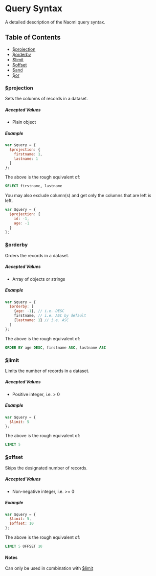 # Query Syntax

A detailed description of the Naomi query syntax.

## Table of Contents

* [$projection](#projection)
* [$orderby](#orderby)
* [$limit](#limit)
* [$offset](#offset)
* [$and](#and)
* [$or](#or)

### <a name="projection" href="#projection">$</a>projection

Sets the columns of records in a dataset.

##### Accepted Values

* Plain object

##### Example

```javascript
var $query = {
  $projection: {
    firstname: 1,
    lastname: 1
  }
};
```

The above is the rough equivalent of:

```sql
SELECT firstname, lastname
```

You may also exclude column(s) and get only the columns that are left is left.

```javascript
var $query = {
  $projection: {
    id: -1,
    age: -1
  }
};
```

### <a name="orderby" href="#orderby">$</a>orderby

Orders the records in a dataset.

##### Accepted Values

* Array of objects or strings

##### Example

```javascript
var $query = {
  $orderby: [
    {age: -1}, // i.e. DESC
    firstname, // i.e. ASC by default
    {lastname: 1} // i.e. ASC
  ]
};
```

The above is the rough equivalent of:

```sql
ORDER BY age DESC, firstname ASC, lastname ASC
```

### <a name="limit" href="#limit">$</a>limit

Limits the number of records in a dataset.

##### Accepted Values

* Positive integer, i.e. > 0

##### Example

```javascript
var $query = {
  $limit: 5
};
```

The above is the rough equivalent of:

```sql
LIMIT 5
```

### <a name="offset" href="#offset">$</a>offset

Skips the designated number of records.

##### Accepted Values

* Non-negative integer, i.e. >= 0

##### Example

```javascript
var $query = {
  $limit: 5,
  $offset: 10
};
```

The above is the rough equivalent of:

```sql
LIMIT 5 OFFSET 10
```

#### Notes

Can only be used in combination with [$limit](#limit)
